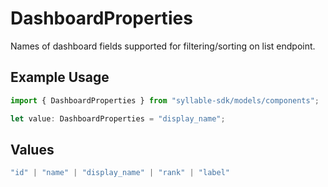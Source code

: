 # DashboardProperties

Names of dashboard fields supported for filtering/sorting on list endpoint.

## Example Usage

```typescript
import { DashboardProperties } from "syllable-sdk/models/components";

let value: DashboardProperties = "display_name";
```

## Values

```typescript
"id" | "name" | "display_name" | "rank" | "label"
```